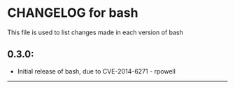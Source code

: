 # CHANGELOG for bash

This file is used to list changes made in each version of bash

## 0.3.0:
* Initial release of bash, due to CVE-2014-6271  - rpowell

- - -
